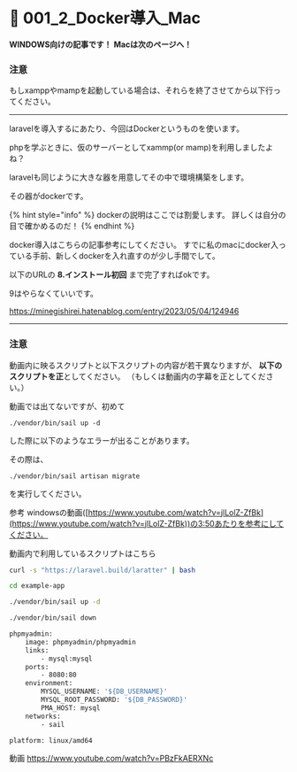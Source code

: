 # 🍎 001\_2\_Docker導入\_Mac

**WINDOWS向けの記事です！** **Macは次のページへ！**

### 注意

もしxamppやmampを起動している場合は、それらを終了させてから以下行ってください。

***

laravelを導入するにあたり、今回はDockerというものを使います。

phpを学ぶときに、仮のサーバーとしてxammp(or mamp)を利用しましたよね？

laravelも同じように大きな器を用意してその中で環境構築をします。

その器がdockerです。

{% hint style="info" %}
dockerの説明はここでは割愛します。 詳しくは自分の目で確かめるのだ！
{% endhint %}

docker導入はこちらの記事参考にしてください。 すでに私のmacにdocker入っている手前、新しくdockerを入れ直すのが少し手間でして。

以下のURLの **8.インストール初回** まで完了すればokです。

9はやらなくていいです。

https://minegishirei.hatenablog.com/entry/2023/05/04/124946

***

### 注意

動画内に映るスクリプトと以下スクリプトの内容が若干異なりますが、 **以下のスクリプトを正**としてください。 （もしくは動画内の字幕を正としてください。）



動画では出てないですが、初めて

```
./vendor/bin/sail up -d
```

した際に以下のようなエラーが出ることがあります。

その際は、

```
./vendor/bin/sail artisan migrate
```

&#x20; を実行してください。

参考 windowsの動画([https://www.youtube.com/watch?v=jlLolZ-ZfBk](https://www.youtube.com/watch?v=jlLolZ-ZfBk))の3:50あたりを参考にしてください。



動画内で利用しているスクリプトはこちら

```bash
curl -s "https://laravel.build/laratter" | bash

cd example-app

./vendor/bin/sail up -d

./vendor/bin/sail down
```

```bash
phpmyadmin:
    image: phpmyadmin/phpmyadmin
    links:
        - mysql:mysql
    ports:
        - 8080:80
    environment:
        MYSQL_USERNAME: '${DB_USERNAME}'
        MYSQL_ROOT_PASSWORD: '${DB_PASSWORD}'
        PMA_HOST: mysql
    networks:
        - sail
```

```bash
platform: linux/amd64
```

動画 https://www.youtube.com/watch?v=PBzFkAERXNc
